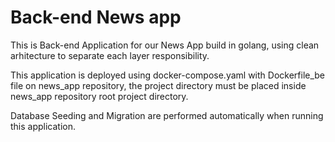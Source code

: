 # Back-end News app

This is Back-end Application for our News App build in golang, using clean arhitecture to separate each layer responsibility.

This application is deployed using docker-compose.yaml with Dockerfile_be file on news_app repository, 
the project directory must be placed inside news_app repository root project directory.

Database Seeding and Migration are performed automatically when running this application.
 